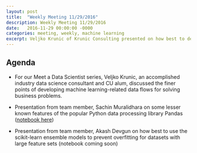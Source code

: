 ```yaml
---
layout: post
title:  "Weekly Meeting 11/29/2016"
description: Weekly Meeting 11/29/2016
date:   2016-11-29 00:00:00 -0000
categories: meeting, weekly, machine learning
excerpt: Veljko Krunic of Krunic Consulting presented on how best to develop machine learning technology to solve business problems. Team members Sachin Muralidhara and Akash Devgun presented on the Pandas data processing library and ensemble models, respectively.
---
```


## Agenda

* For our Meet a Data Scientist series, Veljko Krunic, an accomplished industry data science consultant and CU alum, discussed the finer points of developing machine learning-related data flows for solving business problems.

* Presentation from team member, Sachin Muralidhara on some lesser known features of the popular Python data processing library Pandas ([notebook here](http://codata.colorado.edu/notebooks/tutorials/pandas_tutorial_sachin_muralidhara/))

* Presentation from team member, Akash Devgun on how best to use the scikit-learn ensemble models to prevent overfitting for datasets with large feature sets (notebook coming soon)
